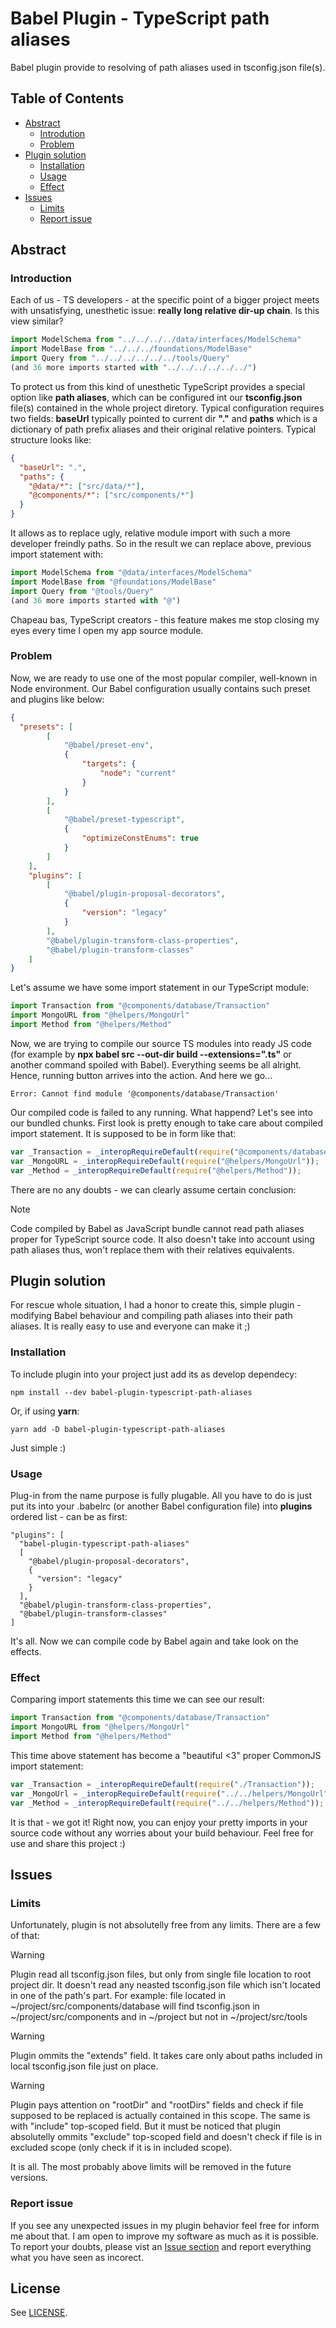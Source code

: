# Babel Plugin - TypeScript path aliases
Babel plugin provide to resolving of path aliases used in tsconfig.json file(s).

## Table of Contents
- [Abstract](https://github.com/ArchAngel776/babel-plugin-typescript-path-aliases#abstract)
  - [Introdution](https://github.com/ArchAngel776/babel-plugin-typescript-path-aliases#introduction)
  - [Problem](https://github.com/ArchAngel776/babel-plugin-typescript-path-aliases#problem)
- [Plugin solution](https://github.com/ArchAngel776/babel-plugin-typescript-path-aliases#plugin-solution)
  - [Installation](https://github.com/ArchAngel776/babel-plugin-typescript-path-aliases#installation)
  - [Usage](https://github.com/ArchAngel776/babel-plugin-typescript-path-aliases#usage)
  - [Effect](https://github.com/ArchAngel776/babel-plugin-typescript-path-aliases#effect)
- [Issues](https://github.com/ArchAngel776/babel-plugin-typescript-path-aliases#issues)
  - [Limits](https://github.com/ArchAngel776/babel-plugin-typescript-path-aliases#limits)
  - [Report issue](https://github.com/ArchAngel776/babel-plugin-typescript-path-aliases#report-issue)

## Abstract
### Introduction
Each of us - TS developers - at the specific point of a bigger project meets with unsatisfying, unesthetic issue: **really long relative dir-up chain**. Is this view similar?
```typescript
import ModelSchema from "../../../../data/interfaces/ModelSchema"
import ModelBase from "../../../foundations/ModelBase"
import Query from "../../../../../../tools/Query"
(and 36 more imports started with "../../../../../../")
```

To protect us from this kind of unesthetic TypeScript provides a special option like **path aliases**, which can be configured int our **tsconfig.json** file(s) contained in the whole project diretory.
Typical configuration requires two fields: **baseUrl** typically pointed to current dir **"."** and **paths** which is a dictionary of path prefix aliases and their original relative pointers. Typical structure looks like:
```json
{
  "baseUrl": ".",
  "paths": {
    "@data/*": ["src/data/*"],
    "@components/*": ["src/components/*"]
  }
}
```

It allows as to replace ugly, relative module import with such a more developer freindly paths. So in the result we can replace above, previous import statement with:
```typescript
import ModelSchema from "@data/interfaces/ModelSchema"
import ModelBase from "@foundations/ModelBase"
import Query from "@tools/Query"
(and 36 more imports started with "@")
```

Chapeau bas, TypeScript creators - this feature makes me stop closing my eyes every time I open my app source module. 

### Problem
Now, we are ready to use one of the most popular compiler, well-known in Node environment. Our Babel configuration usually contains such preset and plugins like below:
```json
{
  "presets": [
        [
            "@babel/preset-env",
            {
                "targets": {
                    "node": "current"
                }
            }
        ],
        [
            "@babel/preset-typescript",
            {
                "optimizeConstEnums": true
            }
        ]
    ],
    "plugins": [
        [
            "@babel/plugin-proposal-decorators",
            {
                "version": "legacy"
            }
        ],
        "@babel/plugin-transform-class-properties",
        "@babel/plugin-transform-classes"
    ]
}
```

Let's assume we have some import statement in our TypeScript module:
```typescript
import Transaction from "@components/database/Transaction"
import MongoURL from "@helpers/MongoUrl"
import Method from "@helpers/Method"
```

Now, we are trying to compile our source TS modules into ready JS code (for example by **npx babel src --out-dir build --extensions=".ts"** or another command spoiled with Babel). Everything seems be all alright. Hence, running button arrives into the action. And here we go...
```
Error: Cannot find module '@components/database/Transaction'
```

Our compiled code is failed to any running. What happend? Let's see into our bundled chunks. First look is pretty enough to take care about compiled import statement. It is supposed to be in form like that:
```javascript
var _Transaction = _interopRequireDefault(require("@components/database/Transaction"));
var _MongoURL = _interopRequireDefault(require("@helpers/MongoUrl"));
var _Method = _interopRequireDefault(require("@helpers/Method"));
```

There are no any doubts - we can clearly assume certain conclusion:
>[!NOTE]
>Code compiled by Babel as JavaScript bundle cannot read path aliases proper for TypeScript source code. It also doesn't take into account using path aliases thus, won't replace them with their relatives equivalents.

## Plugin solution
For rescue whole situation, I had a honor to create this, simple plugin - modifying Babel behaviour and compiling path aliases into their path aliases. It is really easy to use and everyone can make it ;)

### Installation
To include plugin into your project just add its as develop dependecy:
```
npm install --dev babel-plugin-typescript-path-aliases
```

Or, if using **yarn**:
```
yarn add -D babel-plugin-typescript-path-aliases
```

Just simple :)

### Usage
Plug-in from the name purpose is fully plugable. All you have to do is just put its into your .babelrc (or another Babel configuration file) into **plugins** ordered list - can be as first:
```
"plugins": [
  "babel-plugin-typescript-path-aliases"
  [
    "@babel/plugin-proposal-decorators",
    {
      "version": "legacy"
    }
  ],
  "@babel/plugin-transform-class-properties",
  "@babel/plugin-transform-classes"
]
```

It's all. Now we can compile code by Babel again and take look on the effects.

### Effect
Comparing import statements this time we can see our result:
```typescript
import Transaction from "@components/database/Transaction"
import MongoURL from "@helpers/MongoUrl"
import Method from "@helpers/Method"
```

This time above statement has become a "beautiful <3" proper CommonJS import statement:
```javascript
var _Transaction = _interopRequireDefault(require("./Transaction"));
var _MongoUrl = _interopRequireDefault(require("../../helpers/MongoUrl"));
var _Method = _interopRequireDefault(require("../../helpers/Method"));
```

It is that - we got it! Right now, you can enjoy your pretty imports in your source code without any worries about your build behaviour.
Feel free for use and share this project :)

## Issues
### Limits
Unfortunately, plugin is not absolutelly free from any limits. There are a few of that:

>[!WARNING]
>Plugin read all tsconfig.json files, but only from single file location to root project dir. It doesn't read any neasted tsconfig.json file which isn't located in one of the path's part.
>For example: file located in ~/project/src/components/database will find tsconfig.json in ~/project/src/components and in ~/project but not in ~/project/src/tools

>[!WARNING]
>Plugin ommits the "extends" field. It takes care only about paths included in local tsconfig.json file just on place.

>[!WARNING]
>Plugin pays attention on "rootDir" and "rootDirs" fields and check if file supposed to be replaced is actually contained in this scope. The same is with "include" top-scoped field.
>But it must be noticed that plugin absolutelly ommits "exclude" top-scoped field and doesn't check if file is in excluded scope (only check if it is in included scope).

It is all. The most probably above limits will be removed in the future versions.

### Report issue
If you see any unexpected issues in my plugin behavior feel free for inform me about that. I am open to improve my software as much as it is possible.
To report your doubts, please vist an [Issue section](https://github.com/ArchAngel776/babel-plugin-typescript-path-aliases/issues) and report everything what you have seen as incorect.

## License
See [LICENSE](https://github.com/ArchAngel776/babel-plugin-typescript-path-aliases/blob/master/LICENSE).
